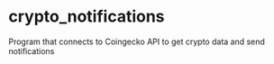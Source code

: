 # crypto_notifications
Program that connects to Coingecko API to get crypto data and send notifications

